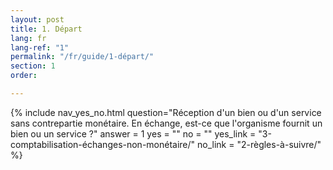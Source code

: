 ```yaml
---
layout: post
title: 1. Départ
lang: fr
lang-ref: "1"
permalink: "/fr/guide/1-départ/"
section: 1
order:

---
```

{% include nav_yes_no.html question="Réception d'un bien ou d'un service sans contrepartie monétaire.
En échange, est-ce que l'organisme fournit un bien ou un service ?" answer = 1
yes = ""
no = ""
yes_link = "3-comptabilisation-échanges-non-monétaire/"
no_link = "2-règles-à-suivre/"
%}
